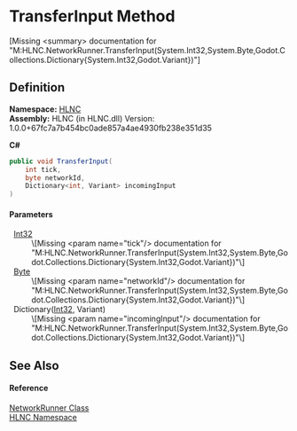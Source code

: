 # TransferInput Method


\[Missing &lt;summary&gt; documentation for "M:HLNC.NetworkRunner.TransferInput(System.Int32,System.Byte,Godot.Collections.Dictionary{System.Int32,Godot.Variant})"\]



## Definition
**Namespace:** <a href="N_HLNC">HLNC</a>  
**Assembly:** HLNC (in HLNC.dll) Version: 1.0.0+67fc7a7b454bc0ade857a4ae4930fb238e351d35

**C#**
``` C#
public void TransferInput(
	int tick,
	byte networkId,
	Dictionary<int, Variant> incomingInput
)
```



#### Parameters
<dl><dt>  <a href="https://learn.microsoft.com/dotnet/api/system.int32" target="_blank" rel="noopener noreferrer">Int32</a></dt><dd>\[Missing &lt;param name="tick"/&gt; documentation for "M:HLNC.NetworkRunner.TransferInput(System.Int32,System.Byte,Godot.Collections.Dictionary{System.Int32,Godot.Variant})"\]</dd><dt>  <a href="https://learn.microsoft.com/dotnet/api/system.byte" target="_blank" rel="noopener noreferrer">Byte</a></dt><dd>\[Missing &lt;param name="networkId"/&gt; documentation for "M:HLNC.NetworkRunner.TransferInput(System.Int32,System.Byte,Godot.Collections.Dictionary{System.Int32,Godot.Variant})"\]</dd><dt>  Dictionary(<a href="https://learn.microsoft.com/dotnet/api/system.int32" target="_blank" rel="noopener noreferrer">Int32</a>, Variant)</dt><dd>\[Missing &lt;param name="incomingInput"/&gt; documentation for "M:HLNC.NetworkRunner.TransferInput(System.Int32,System.Byte,Godot.Collections.Dictionary{System.Int32,Godot.Variant})"\]</dd></dl>

## See Also


#### Reference
<a href="T_HLNC_NetworkRunner">NetworkRunner Class</a>  
<a href="N_HLNC">HLNC Namespace</a>  
